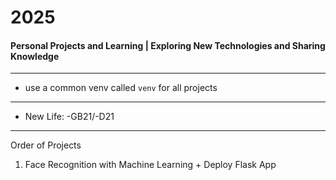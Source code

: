 # 2025
#### Personal Projects and Learning | Exploring New Technologies and Sharing Knowledge

---

- use a common venv called `venv` for all projects

--- 

- New Life: -GB21/-D21

---
Order of Projects

1. Face Recognition with Machine Learning + Deploy Flask App